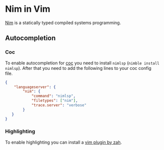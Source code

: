 # Nim in Vim

[Nim](https://nim-lang.org) is a statically typed compiled systems programming.

## Autocompletion

### Coc

To enable autocompletion for [coc](coc.md) you need to install `nimlsp`
(`nimble install nimlsp`).
After that you need to add the following lines to your coc config file.

```json
{
    "languageserver": {
        "nim": {
            "command": "nimlsp",
            "filetypes": ["nim"],
            "trace.server": "verbose"
        }
   }
}
```

### Highlighting

To enable highlighting you can install a
[vim plugin by zah](https://github.com/zah/nim.vim).
